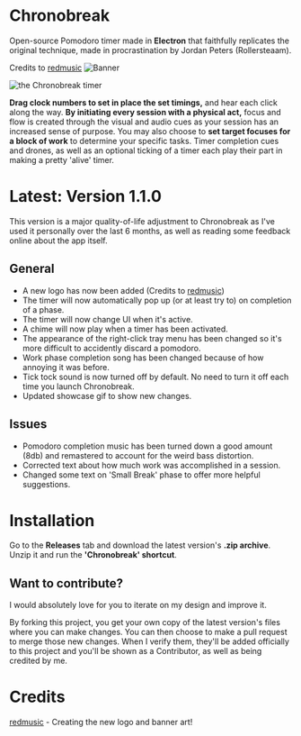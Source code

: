 # Chronobreak
Open-source Pomodoro timer made in **Electron** that faithfully replicates the original technique, made in procrastination by Jordan Peters (Rollersteaam).

Credits to [redmusic](https://utopian.io/@redmusic)
![Banner](banner.png)

![the Chronobreak timer](https://github.com/rollersteaam/chronobreak/blob/master/showcase.gif)

**Drag clock numbers to set in place the set timings,** and hear each click along the way. **By initiating every session with a physical act,** focus and flow is created through the visual and audio cues as your session has an increased sense of purpose. You may also choose to **set target focuses for a block of work** to determine your specific tasks. Timer completion cues and drones, as well as an optional ticking of a timer each play their part in making a pretty 'alive' timer.

# Latest: Version 1.1.0
This version is a major quality-of-life adjustment to Chronobreak as I've used it personally over the last 6 months, as well as reading some feedback online about the app itself.

## General
- A new logo has now been added (Credits to [redmusic](https://utopian.io/@redmusic))
- The timer will now automatically pop up (or at least try to) on completion of a phase.
- The timer will now change UI when it's active.
- A chime will now play when a timer has been activated.
- The appearance of the right-click tray menu has been changed so it's more difficult to accidently discard a pomodoro.
- Work phase completion song has been changed because of how annoying it was before.
- Tick tock sound is now turned off by default. No need to turn it off each time you launch Chronobreak.
- Updated showcase gif to show new changes.

## Issues
- Pomodoro completion music has been turned down a good amount (8db) and remastered to account for the weird bass distortion.
- Corrected text about how much work was accomplished in a session.
- Changed some text on 'Small Break' phase to offer more helpful suggestions.

# Installation
Go to the **Releases** tab and download the latest version's **.zip archive**. Unzip it and run the **'Chronobreak' shortcut**.

## Want to contribute?
I would absolutely love for you to iterate on my design and improve it.

By forking this project, you get your own copy of the latest version's files where you can make changes. You can then choose to make a pull request to merge those new changes. When I verify them, they'll be added officially to this project and you'll be shown as a Contributor, as well as being credited by me.

# Credits
[redmusic](https://utopian.io/@redmusic) - Creating the new logo and banner art! 
